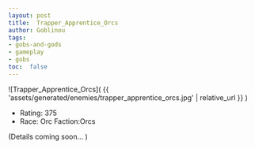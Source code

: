 ```yaml
---
layout: post
title:  Trapper_Apprentice_Orcs
author: Goblinou
tags:
- gobs-and-gods
- gameplay
- gobs
toc:  false
---
```


![Trapper_Apprentice_Orcs]( {{ 'assets/generated/enemies/trapper_apprentice_orcs.jpg' | relative_url }} )
- Rating: 375
- Race: Orc  Faction:Orcs

(Details coming soon... )